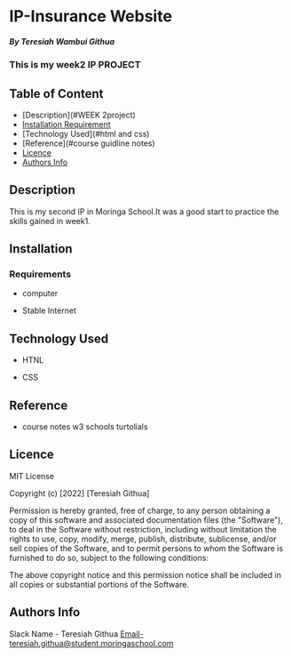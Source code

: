 # IP-Insurance Website

##### By Teresiah Wambui Githua
### This is my week2 IP PROJECT

## Table of Content

+ [Description](#WEEK 2project)
+ [Installation Requirement](#Installation)
+ [Technology Used](#html and css)
+ [Reference](#course guidline notes)
+ [Licence](#MIT)
+ [Authors Info](#teresiah.githua@student.moringaschool.com)

## Description
<p>This is my second IP in Moringa School.It was a good start to practice the skills gained in week1.</p>

## Installation

### Requirements

* computer

* Stable Internet

## Technology Used
* HTNL 

* CSS 

## Reference
* course notes
w3 schools turtolials

## Licence

MIT License

Copyright (c) [2022] [Teresiah Githua]

Permission is hereby granted, free of charge, to any person obtaining a copy of this software and associated documentation files (the "Software"), to deal in the Software without restriction, including without limitation the rights to use, copy, modify, merge, publish, distribute, sublicense, and/or sell copies of the Software, and to permit persons to whom the Software is furnished to do so, subject to the following conditions:

The above copyright notice and this permission notice shall be included in all copies or substantial portions of the Software.


## Authors Info

Slack Name - Teresiah Githua
Email-teresiah.githua@student.moringaschool.com


